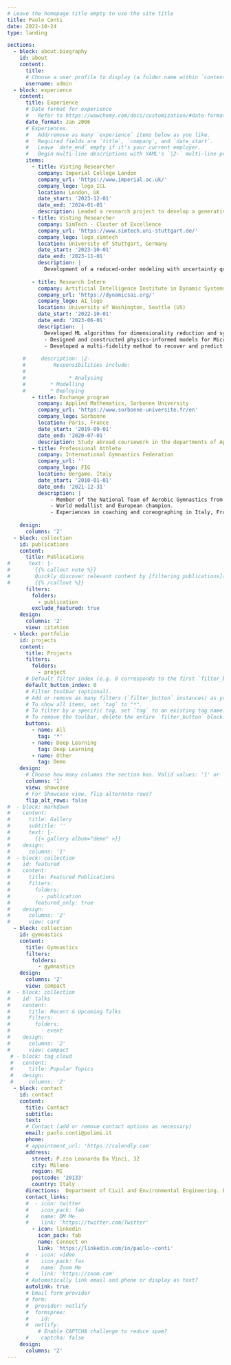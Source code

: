 ```yaml
---
# Leave the homepage title empty to use the site title
title: Paolo Conti
date: 2022-10-24
type: landing

sections:
  - block: about.biography
    id: about
    content:
      title:
      # Choose a user profile to display (a folder name within `content/authors/`)
      username: admin
  - block: experience
    content:
      title: Experience
      # Date format for experience
      #   Refer to https://wowchemy.com/docs/customization/#date-format
      date_format: Jan 2006
      # Experiences.
      #   Add/remove as many `experience` items below as you like.
      #   Required fields are `title`, `company`, and `date_start`.
      #   Leave `date_end` empty if it's your current employer.
      #   Begin multi-line descriptions with YAML's `|2-` multi-line prefix.
      items:
        - title: Visting Researcher
          company: Imperial College London
          company_url: 'https://www.imperial.ac.uk/'
          company_logo: logo_ICL
          location: London, UK
          date_start: '2023-12-01'
          date_end: '2024-01-01'
          description: Leaded a research project to develop a generative AI/ML framework for reduced-order modeling under uncertainty. 
        - title: Visting Researcher
          company: SimTech - Cluster of Excellence
          company_url: 'https://www.simtech.uni-stuttgart.de/'
          company_logo: logo_simtech
          location: University of Stuttgart, Germany
          date_start: '2023-10-01'
          date_end: '2023-11-01'
          description: |
            Development of a reduced-order modeling with uncertainty quantification framework using generative AI algorithms.
 
        - title: Research Intern
          company: Artificial Intelligence Institute in Dynamic Systems
          company_url: 'https://dynamicsai.org/'
          company_logo: AI_logo
          location: University of Washington, Seattle (US)
          date_start: '2022-10-01'
          date_end: '2023-06-01'
          description:  |
            Developed ML algorithms for dimensionality reduction and system identification in complex, high-dimensional scenarios in engineering sciences.
            - Designed and constructed physics-informed models for Micro-Electrical Mechanical Systems (MEMS) devices. Application and validation on MEMS micromirrors and resonator devices.
            - Developed a multi-fidelity method to recover and predict high-quality solutions from multi-modal, low-fidelity data sources.
    
     #     description: |2-
     #         Responsibilities include:
     #
     #              * Analysing
     #        * Modelling
     #        * Deploying
        - title: Exchange program
          company: Applied Mathematics, Sorbonne University
          company_url: 'https://www.sorbonne-universite.fr/en'
          company_logo: Sorbonne
          location: Paris, France
          date_start: '2019-09-01'
          date_end: '2020-07-01'
          description: Study abroad coursework in the departments of Applied Mathematics and Sorbonne Polytech.
        - title: Professional Athlete
          company: International Gymnastics Federation
          company_url: ''
          company_logo: FIG
          location: Bergamo, Italy
          date_start: '2010-01-01'
          date_end: '2021-12-31'
          description: |
              - Member of the National Team of Aerobic Gymnastics from 2010 to 2021.
              - World medallist and European champion.
              - Experiences in coaching and coreographing in Italy, France, Finland, Hungary, Lithuania and United States.
            
    design:
      columns: '2'
  - block: collection
    id: publications
    content:
      title: Publications
#      text: |-
#        {{% callout note %}}
#        Quickly discover relevant content by [filtering publications](./publication/).
#        {{% /callout %}}
      filters:
        folders:
          - publication
        exclude_featured: true
    design:
      columns: '2'
      view: citation
  - block: portfolio
    id: projects
    content:
      title: Projects
      filters:
        folders:
          - project
      # Default filter index (e.g. 0 corresponds to the first `filter_button` instance below).
      default_button_index: 0
      # Filter toolbar (optional).
      # Add or remove as many filters (`filter_button` instances) as you like.
      # To show all items, set `tag` to "*".
      # To filter by a specific tag, set `tag` to an existing tag name.
      # To remove the toolbar, delete the entire `filter_button` block.
      buttons:
        - name: All
          tag: '*'
        - name: Deep Learning
          tag: Deep Learning
        - name: Other
          tag: Demo
    design:
      # Choose how many columns the section has. Valid values: '1' or '2'.
      columns: '1'
      view: showcase
      # For Showcase view, flip alternate rows?
      flip_alt_rows: false
#  - block: markdown
#    content:
#      title: Gallery
#      subtitle: ''
#      text: |-
#        {{< gallery album="demo" >}}
#    design:
#      columns: '1'
#  - block: collection
#    id: featured
#    content:
#      title: Featured Publications
#      filters:
#        folders:
#          - publication
#        featured_only: true
#    design:
#      columns: '2'
#      view: card
  - block: collection
    id: gymnastics
    content:
      title: Gymnastics
      filters:
        folders:
          - gymnastics
    design:
      columns: '2'
      view: compact
#  - block: collection
#    id: talks
#    content:
#      title: Recent & Upcoming Talks
#      filters:
#        folders:
#          - event
#    design:
#      columns: '2'
#      view: compact
 # - block: tag_cloud
 #   content:
 #     title: Popular Topics
 #   design:
 #     columns: '2'
  - block: contact
    id: contact
    content:
      title: Contact
      subtitle:
      text: 
      # Contact (add or remove contact options as necessary)
      email: paolo.conti@polimi.it
      phone:  
      # appointment_url: 'https://calendly.com'
      address:
        street: P.zza Leonardo Da Vinci, 32
        city: Milano
        region: MI
        postcode: '20133'
        country: Italy
      directions:  Department of Civil and Environmental Engineering. Building 4
      contact_links:
      #  - icon: twitter
      #    icon_pack: fab
      #    name: DM Me
      #    link: 'https://twitter.com/Twitter'
        - icon: linkedin
          icon_pack: fab
          name: Connect on
          link: 'https://linkedin.com/in/paolo--conti'
      #  - icon: video
      #    icon_pack: fas
      #    name: Zoom Me
      #    link: 'https://zoom.com'
      # Automatically link email and phone or display as text?
      autolink: true
      # Email form provider
      # form:
      #  provider: netlify
      #  formspree:
      #    id:
      #  netlify:
          # Enable CAPTCHA challenge to reduce spam?
      #    captcha: false
    design:
      columns: '2'
---
```

